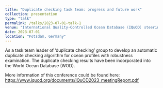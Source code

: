 ```yaml
---
title: "Duplicate checking task team: progress and future work"
collection: presentation
type: "talk"
permalink: /talks/2023-07-01-talk-1
venue: "International Quality-Controlled Ocean Database (IQuOD) steering team meeting"
date: 2023-07-01
location: "Potsdam, Germany"
---
```


As a task team leader of ‘duplicate checking’ group to develop an automatic duplicate checking algorithm for ocean profiles with robustness examination. The duplicate checking results have been incorporated into the World Ocean Database (WOD). 

More information of this conference could be found here: https://www.iquod.org/documents/IQuOD2023_meetingReport.pdf

